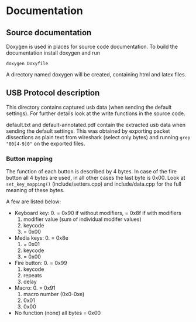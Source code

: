 # Documentation

## Source documentation
Doxygen is used in places for source code documentation. To build the documentation install doxygen and run
```
doxygen Doxyfile
```
A directory named doxygen will be created, containing html and latex files.

## USB Protocol description
This directory contains captured usb data (when sending the default settings). For further details look at the write functions in the source code.

default.txt and default-annotated.pdf contain the extracted usb data when sending the default settings. This was obtained by exporting packet dissections as plain text from wireshark (select only bytes) and running ``grep "00[4-9]0"`` on the exported files.


### Button mapping
The function of each button is described by 4 bytes. In case of the fire button all 4 bytes are used, in all other cases the last byte is 0x00. Look at ``set_key_mapping()`` (include/setters.cpp) and include/data.cpp for the full meaning of these bytes.

A few are listed below:
- Keyboard key:
	0. = 0x90 if without modifiers, = 0x8f if with modifiers
	1. modifier value (sum of individual modifer values)
	2. keycode
	3. = 0x00
- Media keys:
	0. = 0x8e
	1. = 0x01
	2. keycode
	3. = 0x00
- Fire button:
	0. = 0x99
	1. keycode
	2. repeats
	3. delay
- Macro:
	0. = 0x91
	1. macro number (0x0-0xe)
	2. 0x01
	3. 0x00
- No function (none)
	all bytes = 0x00
